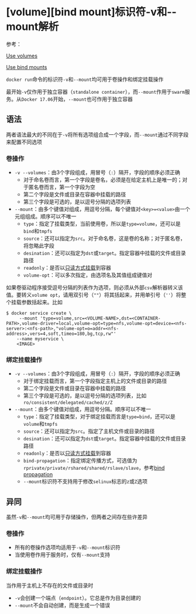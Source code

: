
# [volume][bind mount]标识符-v和--mount解析

参考：

[Use volumes](https://docs.docker.com/storage/volumes/#choose-the--v-or---mount-flag)

[Use bind mounts](https://docs.docker.com/storage/bind-mounts/#configure-bind-propagation)

`docker run`命令的标识符`-v`和`--mount`均可用于卷操作和绑定挂载操作

最开始`-v`仅作用于独立容器（`standalone container`），而`--mount`作用于`swarm`服务。从`Docker 17.06`开始，`--mount`也可作用于独立容器

## 语法

两者语法最大的不同在于`-v`将所有选项组合成一个字段，而`--mount`通过不同字段来配置不同选项

### 卷操作

* `-v --volumes`：由3个字段组成，用冒号（`:`）隔开，字段的顺序必须正确
    * 对于命名卷而言，第一个字段是卷名，必须是在给定主机上是唯一的；对于匿名卷而言，第一个字段为空
    * 第二个字段是文件或目录在容器中挂载的路径
    * 第三个字段是可选的，是以逗号分隔的选项列表
* `--mount`：由多个键值对组成，用逗号分隔，每个键值对`<key>=<value>`由一个元组组成。顺序可以不唯一
    * `type`：指定了挂载类型，当前使用卷，所以是`type=volume`，还可以是`bind`和`tmpfs`
    * `source`：还可以指定为`src`。对于命名卷，这是卷的名称；对于匿名卷，将忽略此字段
    * `desination`：还可以指定为`dst`或`target`。指定容器中挂载的文件或目录路径
    * `readonly`：是否以[只读方式挂载](https://docs.docker.com/storage/volumes/#use-a-read-only-volume)到容器
    * `volume-opt`：可以多次指定，由选项名及其值组成键值对

如果卷驱动程序接受逗号分隔的列表作为选项，则必须从外部`csv`解析器转义该值。要转义`volume opt`，请用双引号（`""`）将其括起来，并用单引号（`''`）将整个挂载参数括起来。比如

```
$ docker service create \
     --mount 'type=volume,src=<VOLUME-NAME>,dst=<CONTAINER-PATH>,volume-driver=local,volume-opt=type=nfs,volume-opt=device=<nfs-server>:<nfs-path>,"volume-opt=o=addr=<nfs-address>,vers=4,soft,timeo=180,bg,tcp,rw"'
    --name myservice \
    <IMAGE>
```

### 绑定挂载操作

* `-v --volumes`：由3个字段组成，用冒号（`:`）隔开，字段的顺序必须正确
    * 对于绑定挂载而言，第一个字段指定主机上的文件或目录的路径
    * 第二个字段是文件或目录在容器中挂载的路径
    * 第三个字段是可选的，是以逗号分隔的选项列表，比如`ro/consistent/delegated/cached/z/Z`
* `--mount`：由多个键值对组成，用逗号分隔。顺序可以不唯一
    * `type`：指定了挂载类型，对于绑定挂载而言是`type=bind`，还可以是`volume`和`tmpfs`
    * `source`：还可以指定为`src`。指定了主机文件或目录的路径
    * `desination`：还可以指定为`dst`或`target`。指定容器中挂载的文件或目录路径
    * `readonly`：是否以[只读方式挂载](https://docs.docker.com/storage/volumes/#use-a-read-only-volume)到容器
    * `bind-propagation`：指定绑定传播方式，可选值为`rprivate/private/rshared/shared/rslave/slave`，参考[bind propagation](https://docs.docker.com/storage/bind-mounts/#configure-bind-propagation)
    * `--mount`标识符不支持用于修改`selinux`标志的`z`或`Z`选项

## 异同

虽然`-v`和`--mount`均可用于存储操作，但两者之间存在些许差异

### 卷操作

* 所有的卷操作选项均适用于`-v`和`--mount`标识符
* 当使用卷作用于服务时，仅有`--mount`支持

### 绑定挂载操作

当作用于主机上不存在的文件或目录时

* `-v`会创建一个端点（`endpoint`）。它总是作为目录创建的
* `--mount`不会自动创建，而是生成一个错误